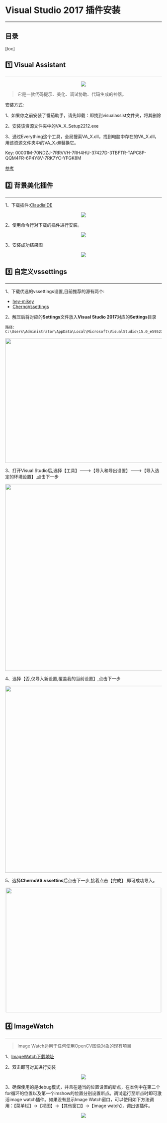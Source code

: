 # Visual Studio 2017 插件安装


---

<h2>
    目录
</h2>



[toc]



## :one: Visual Assistant
---


<div align=center>
<img src="../assets/visualAssistant.png">
</div>

> 它是一款代码提示、美化、调试协助、代码生成的神器。

安装方式:

1、如果你之前安装了番茄助手，请先卸载：即找到visualassist文件夹，将其删除

2、安装该资源文件夹中的VA_X_Setup2212.exe

3、通过Everything这个工具，全局搜索VA_X.dll，找到电脑中存在的VA_X.dll，用该资源文件夹中的VA_X.dll替换它。


Key:
00001M-70NDZJ-7RRVVH-7RH4HU-37427D-3TBFTR-TAPC8P-QQM4FR-6P4Y8V-7RK7YC-YFGK8M

[参考](http://www.ucbug.com/soft/95066.html)


## :two: 背景美化插件
---

>

1、下载插件:[ClaudiaIDE](https://github.com/buchizo/ClaudiaIDE/releases/tag/Release2.2.19)

<div align=center>
<img src="../assets/claudia_step_1.png">
</div>

2、使用命令行对下载的插件进行安装。

<div align=center>
<img src="../assets/claudia_step_2.png">
</div>

3、安装成功结果图

<div align=center>
<img src="../assets/claudia_step_3.png">
</div>



## :three: 自定义vssettings

---

1、下载优选的vssettings设置,目前推荐的源有两个:

+ [hey-mikey](https://github.com/hey-mikey/vssettings.git)
+ [ChernoVssettings](https://thecherno.com/vs)

2、解压后将对应的**Settings**文件放入**Visual Studio 2017**对应的**Settings**目录

``` text
路径:
C:\Users\Administrator\AppData\Local\Microsoft\VisualStudio\15.0_e5952336\Settings
```

<div align=center>
<img src="../assets/settings_store_location.png" width=700 height=400>
</div>

3、打开Visual Studio后,选择【工具】--->【导入和导出设置】--->【导入选定的环境设置】,点击下一步

<div align=center>
<img src="../assets/import_step_1.png" width=600 height=600>
</div>

4、选择【否,仅导入新设置,覆盖我的当前设置】,点击下一步

<div align=center>
<img src="../assets/import_step_2.png" width=600 height=600>
</div>

5、选择**ChernoVS.vssettins**后点击下一步,接着点击【完成】,即可成功导入。

<div align=center>
<img src="../assets/vsseting_proceesing.png" width=500 height=400>
</div>

## :four: ImageWatch

---

> Image Watch适用于任何使用OpenCV图像对象的现有项目

1、[ImageWatch下载地址](https://marketplace.visualstudio.com/items?itemName=VisualCPPTeam.ImageWatch2017)

2、双击即可对其进行安装

<div align=center>
<img src="../assets/image_watch_step_1.png">
</div>

3、确保使用的是debug模式，并且在适当的位置设置的断点，在本例中在第二个for循环的位置以及第一个imshow的位置分别设置断点。调试运行至断点时即可激活image watch插件。如果没有显示Image Watch窗口，可以使用如下方法调用：【菜单栏】->【视图】->【其他窗口】->【image watch】，调出该插件。

<div align=center>
<img src="../assets/result.png">
</div>


